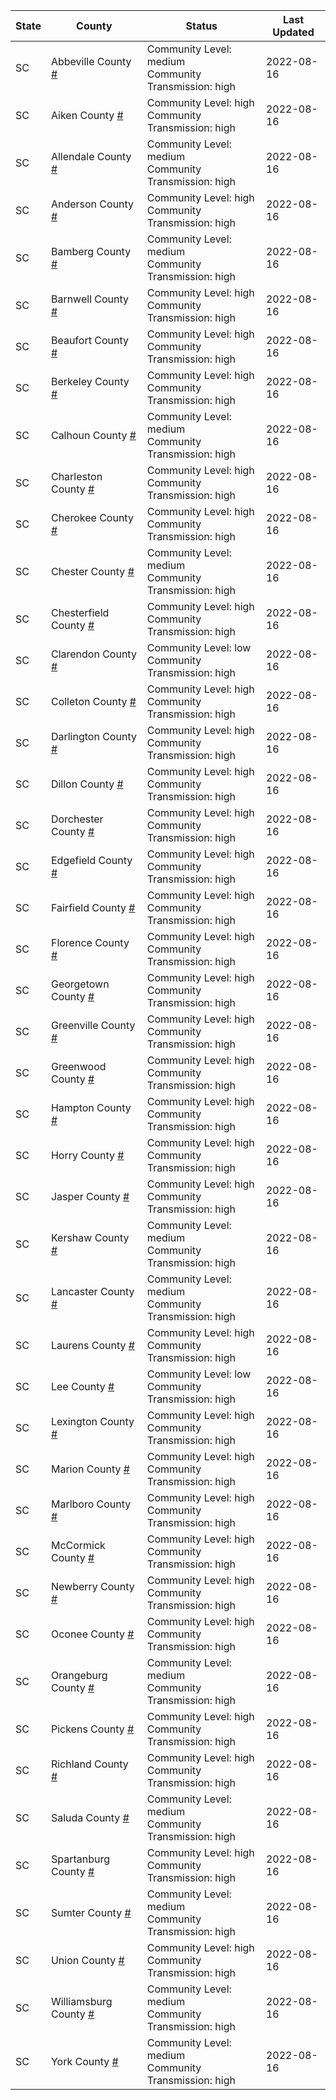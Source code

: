 State | County | Status | Last Updated
--- | --- | --- | --- 
SC | Abbeville County <a href="#abbeville_county">#</a> | <a name="abbeville_county"></a>Community Level: medium<br/>Community Transmission: high | 2022-08-16
SC | Aiken County <a href="#aiken_county">#</a> | <a name="aiken_county"></a>Community Level: high<br/>Community Transmission: high | 2022-08-16
SC | Allendale County <a href="#allendale_county">#</a> | <a name="allendale_county"></a>Community Level: medium<br/>Community Transmission: high | 2022-08-16
SC | Anderson County <a href="#anderson_county">#</a> | <a name="anderson_county"></a>Community Level: high<br/>Community Transmission: high | 2022-08-16
SC | Bamberg County <a href="#bamberg_county">#</a> | <a name="bamberg_county"></a>Community Level: medium<br/>Community Transmission: high | 2022-08-16
SC | Barnwell County <a href="#barnwell_county">#</a> | <a name="barnwell_county"></a>Community Level: high<br/>Community Transmission: high | 2022-08-16
SC | Beaufort County <a href="#beaufort_county">#</a> | <a name="beaufort_county"></a>Community Level: high<br/>Community Transmission: high | 2022-08-16
SC | Berkeley County <a href="#berkeley_county">#</a> | <a name="berkeley_county"></a>Community Level: high<br/>Community Transmission: high | 2022-08-16
SC | Calhoun County <a href="#calhoun_county">#</a> | <a name="calhoun_county"></a>Community Level: medium<br/>Community Transmission: high | 2022-08-16
SC | Charleston County <a href="#charleston_county">#</a> | <a name="charleston_county"></a>Community Level: high<br/>Community Transmission: high | 2022-08-16
SC | Cherokee County <a href="#cherokee_county">#</a> | <a name="cherokee_county"></a>Community Level: high<br/>Community Transmission: high | 2022-08-16
SC | Chester County <a href="#chester_county">#</a> | <a name="chester_county"></a>Community Level: medium<br/>Community Transmission: high | 2022-08-16
SC | Chesterfield County <a href="#chesterfield_county">#</a> | <a name="chesterfield_county"></a>Community Level: high<br/>Community Transmission: high | 2022-08-16
SC | Clarendon County <a href="#clarendon_county">#</a> | <a name="clarendon_county"></a>Community Level: low<br/>Community Transmission: high | 2022-08-16
SC | Colleton County <a href="#colleton_county">#</a> | <a name="colleton_county"></a>Community Level: high<br/>Community Transmission: high | 2022-08-16
SC | Darlington County <a href="#darlington_county">#</a> | <a name="darlington_county"></a>Community Level: high<br/>Community Transmission: high | 2022-08-16
SC | Dillon County <a href="#dillon_county">#</a> | <a name="dillon_county"></a>Community Level: high<br/>Community Transmission: high | 2022-08-16
SC | Dorchester County <a href="#dorchester_county">#</a> | <a name="dorchester_county"></a>Community Level: high<br/>Community Transmission: high | 2022-08-16
SC | Edgefield County <a href="#edgefield_county">#</a> | <a name="edgefield_county"></a>Community Level: high<br/>Community Transmission: high | 2022-08-16
SC | Fairfield County <a href="#fairfield_county">#</a> | <a name="fairfield_county"></a>Community Level: high<br/>Community Transmission: high | 2022-08-16
SC | Florence County <a href="#florence_county">#</a> | <a name="florence_county"></a>Community Level: high<br/>Community Transmission: high | 2022-08-16
SC | Georgetown County <a href="#georgetown_county">#</a> | <a name="georgetown_county"></a>Community Level: high<br/>Community Transmission: high | 2022-08-16
SC | Greenville County <a href="#greenville_county">#</a> | <a name="greenville_county"></a>Community Level: high<br/>Community Transmission: high | 2022-08-16
SC | Greenwood County <a href="#greenwood_county">#</a> | <a name="greenwood_county"></a>Community Level: high<br/>Community Transmission: high | 2022-08-16
SC | Hampton County <a href="#hampton_county">#</a> | <a name="hampton_county"></a>Community Level: high<br/>Community Transmission: high | 2022-08-16
SC | Horry County <a href="#horry_county">#</a> | <a name="horry_county"></a>Community Level: high<br/>Community Transmission: high | 2022-08-16
SC | Jasper County <a href="#jasper_county">#</a> | <a name="jasper_county"></a>Community Level: high<br/>Community Transmission: high | 2022-08-16
SC | Kershaw County <a href="#kershaw_county">#</a> | <a name="kershaw_county"></a>Community Level: medium<br/>Community Transmission: high | 2022-08-16
SC | Lancaster County <a href="#lancaster_county">#</a> | <a name="lancaster_county"></a>Community Level: medium<br/>Community Transmission: high | 2022-08-16
SC | Laurens County <a href="#laurens_county">#</a> | <a name="laurens_county"></a>Community Level: high<br/>Community Transmission: high | 2022-08-16
SC | Lee County <a href="#lee_county">#</a> | <a name="lee_county"></a>Community Level: low<br/>Community Transmission: high | 2022-08-16
SC | Lexington County <a href="#lexington_county">#</a> | <a name="lexington_county"></a>Community Level: high<br/>Community Transmission: high | 2022-08-16
SC | Marion County <a href="#marion_county">#</a> | <a name="marion_county"></a>Community Level: high<br/>Community Transmission: high | 2022-08-16
SC | Marlboro County <a href="#marlboro_county">#</a> | <a name="marlboro_county"></a>Community Level: high<br/>Community Transmission: high | 2022-08-16
SC | McCormick County <a href="#mccormick_county">#</a> | <a name="mccormick_county"></a>Community Level: high<br/>Community Transmission: high | 2022-08-16
SC | Newberry County <a href="#newberry_county">#</a> | <a name="newberry_county"></a>Community Level: high<br/>Community Transmission: high | 2022-08-16
SC | Oconee County <a href="#oconee_county">#</a> | <a name="oconee_county"></a>Community Level: high<br/>Community Transmission: high | 2022-08-16
SC | Orangeburg County <a href="#orangeburg_county">#</a> | <a name="orangeburg_county"></a>Community Level: medium<br/>Community Transmission: high | 2022-08-16
SC | Pickens County <a href="#pickens_county">#</a> | <a name="pickens_county"></a>Community Level: high<br/>Community Transmission: high | 2022-08-16
SC | Richland County <a href="#richland_county">#</a> | <a name="richland_county"></a>Community Level: high<br/>Community Transmission: high | 2022-08-16
SC | Saluda County <a href="#saluda_county">#</a> | <a name="saluda_county"></a>Community Level: medium<br/>Community Transmission: high | 2022-08-16
SC | Spartanburg County <a href="#spartanburg_county">#</a> | <a name="spartanburg_county"></a>Community Level: high<br/>Community Transmission: high | 2022-08-16
SC | Sumter County <a href="#sumter_county">#</a> | <a name="sumter_county"></a>Community Level: medium<br/>Community Transmission: high | 2022-08-16
SC | Union County <a href="#union_county">#</a> | <a name="union_county"></a>Community Level: high<br/>Community Transmission: high | 2022-08-16
SC | Williamsburg County <a href="#williamsburg_county">#</a> | <a name="williamsburg_county"></a>Community Level: medium<br/>Community Transmission: high | 2022-08-16
SC | York County <a href="#york_county">#</a> | <a name="york_county"></a>Community Level: medium<br/>Community Transmission: high | 2022-08-16
